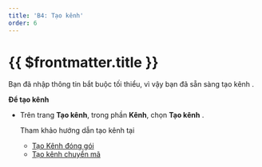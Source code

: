 ```yaml
---
title: 'B4: Tạo kênh'
order: 6
---
```


# {{ $frontmatter.title }}

Bạn đã nhập thông tin bắt buộc tối thiểu, vì vậy bạn đã sẵn sàng tạo kênh \.

**Để tạo kênh**

+ Trên trang **Tạo kênh**, trong phần **Kênh**, chọn **Tạo kênh** \.

   Tham khảo hướng dẫn tạo kênh tại  
   
   *   [Tạo Kênh đóng gói](../03-transcode-package-channel/02-create-package-channel.md) 
   *   [Tạo kênh chuyển mã](../03-transcode-package-channel/03-create-transcode-channel.md) 